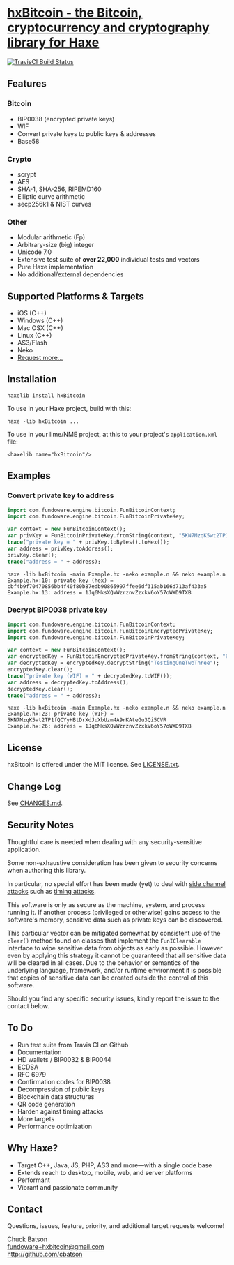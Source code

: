 # [hxBitcoin - the Bitcoin, cryptocurrency and cryptography library for Haxe](http://hxbitcoin.com)

[![TravisCI Build Status](https://travis-ci.org/cbatson/hxBitcoin.svg?branch=master)](https://travis-ci.org/cbatson/hxBitcoin)


## Features

### Bitcoin
 * BIP0038 (encrypted private keys)
 * WIF
 * Convert private keys to public keys & addresses
 * Base58

### Crypto
 * scrypt
 * AES
 * SHA-1, SHA-256, RIPEMD160
 * Elliptic curve arithmetic
 * secp256k1 & NIST curves

### Other
 * Modular arithmetic (Fp)
 * Arbitrary-size (big) integer
 * Unicode 7.0
 * Extensive test suite of **over 22,000** individual tests and vectors
 * Pure Haxe implementation
 * No additional/external dependencies


## Supported Platforms & Targets

 * iOS (C++)
 * Windows (C++)
 * Mac OSX (C++)
 * Linux (C++)
 * AS3/Flash
 * Neko
 * [Request more...](mailto:fundoware+hxbitcoin@gmail.com)


## Installation

    haxelib install hxBitcoin

To use in your Haxe project, build with this:

    haxe -lib hxBitcoin ...

To use in your lime/NME project, at this to your project's
`application.xml` file:
	
    <haxelib name="hxBitcoin"/>


## Examples

### Convert private key to address

``` haxe
import com.fundoware.engine.bitcoin.FunBitcoinContext;
import com.fundoware.engine.bitcoin.FunBitcoinPrivateKey;

var context = new FunBitcoinContext();
var privKey = FunBitcoinPrivateKey.fromString(context, "5KN7MzqK5wt2TP1fQCYyHBtDrXdJuXbUzm4A9rKAteGu3Qi5CVR");
trace("private key = " + privKey.toBytes().toHex());
var address = privKey.toAddress();
privKey.clear();
trace("address = " + address);
```

```
haxe -lib hxBitcoin -main Example.hx -neko example.n && neko example.n
Example.hx:10: private key (hex) = cbf4b9f70470856bb4f40f80b87edb90865997ffee6df315ab166d713af433a5
Example.hx:13: address = 1Jq6MksXQVWzrznvZzxkV6oY57oWXD9TXB
```

### Decrypt BIP0038 private key

``` haxe
import com.fundoware.engine.bitcoin.FunBitcoinContext;
import com.fundoware.engine.bitcoin.FunBitcoinEncryptedPrivateKey;
import com.fundoware.engine.bitcoin.FunBitcoinPrivateKey;

var context = new FunBitcoinContext();
var encryptedKey = FunBitcoinEncryptedPrivateKey.fromString(context, "6PRVWUbkzzsbcVac2qwfssoUJAN1Xhrg6bNk8J7Nzm5H7kxEbn2Nh2ZoGg");
var decryptedKey = encryptedKey.decryptString("TestingOneTwoThree");
encryptedKey.clear();
trace("private key (WIF) = " + decryptedKey.toWIF());
var address = decryptedKey.toAddress();
decryptedKey.clear();
trace("address = " + address);
```

```
haxe -lib hxBitcoin -main Example.hx -neko example.n && neko example.n
Example.hx:23: private key (WIF) = 5KN7MzqK5wt2TP1fQCYyHBtDrXdJuXbUzm4A9rKAteGu3Qi5CVR
Example.hx:26: address = 1Jq6MksXQVWzrznvZzxkV6oY57oWXD9TXB
```


## License

hxBitcoin is offered under the MIT license. See
[LICENSE.txt](LICENSE.txt).


## Change Log

See [CHANGES.md](CHANGES.md).


## Security Notes

Thoughtful care is needed when dealing with any security-sensitive
application.

Some non-exhaustive consideration has been given to security
concerns when authoring this library.

In particular, no special effort has been made (yet) to deal with
[side channel attacks](http://en.wikipedia.org/wiki/Side_channel_attack)
such as [timing attacks](http://en.wikipedia.org/wiki/Timing_attack).

This software is only as secure as the machine, system, and process
running it. If another process (privileged or otherwise) gains
access to the software's memory, sensitive data such as private keys
can be discovered.

This particular vector can be mitigated somewhat by consistent use
of the `clear()` method found on classes that implement the
`FunIClearable` interface to wipe sensitive data from objects as
early as possible. However even by applying this strategy it cannot
be guaranteed that all sensitive data will be cleared in all cases.
Due to the behavior or semantics of the underlying language,
framework, and/or runtime environment it is possible that copies of
sensitive data can be created outside the control of this software.

Should you find any specific security issues, kindly report the
issue to the contact below.


## To Do

 * Run test suite from Travis CI on Github
 * Documentation
 * HD wallets / BIP0032 & BIP0044
 * ECDSA
 * RFC 6979
 * Confirmation codes for BIP0038
 * Decompression of public keys
 * Blockchain data structures
 * QR code generation
 * Harden against timing attacks
 * More targets
 * Performance optimization


## Why Haxe?

 * Target C++, Java, JS, PHP, AS3 and more—with a single code base
 * Extends reach to desktop, mobile, web, and server platforms
 * Performant
 * Vibrant and passionate community


## Contact

Questions, issues, feature, priority, and additional target requests
welcome!

Chuck Batson  
fundoware+hxbitcoin@gmail.com  
http://github.com/cbatson
